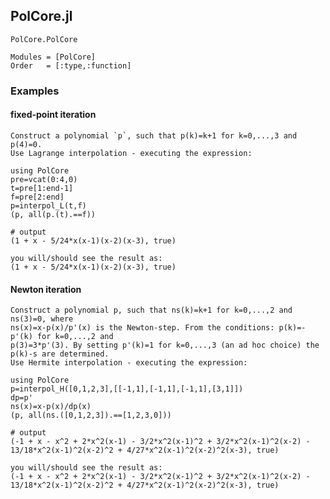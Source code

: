 ## PolCore.jl

```@docs
PolCore.PolCore
```


```@autodocs
Modules = [PolCore]
Order   = [:type,:function]
```


### Examples

#### fixed-point iteration
```
Construct a polynomial `p`, such that p(k)=k+1 for k=0,...,3 and p(4)=0. 
Use Lagrange interpolation - executing the expression:
```

```jldoctest; output=false
using PolCore
pre=vcat(0:4,0)
t=pre[1:end-1]
f=pre[2:end]
p=interpol_L(t,f)
(p, all(p.(t).==f))

# output
(1 + x - 5/24*x(x-1)(x-2)(x-3), true)

```

```
you will/should see the result as:
(1 + x - 5/24*x(x-1)(x-2)(x-3), true)
```

#### Newton iteration
```
Construct a polynomial p, such that ns(k)=k+1 for k=0,...,2 and ns(3)=0, where 
ns(x)=x-p(x)/p'(x) is the Newton-step. From the conditions: p(k)=-p'(k) for k=0,...,2 and 
p(3)=3*p'(3). By setting p'(k)=1 for k=0,...,3 (an ad hoc choice) the p(k)-s are determined.
Use Hermite interpolation - executing the expression:
```

```jldoctest; output=false
using PolCore
p=interpol_H([0,1,2,3],[[-1,1],[-1,1],[-1,1],[3,1]])
dp=p'
ns(x)=x-p(x)/dp(x)
(p, all(ns.([0,1,2,3]).==[1,2,3,0]))

# output
(-1 + x - x^2 + 2*x^2(x-1) - 3/2*x^2(x-1)^2 + 3/2*x^2(x-1)^2(x-2) - 13/18*x^2(x-1)^2(x-2)^2 + 4/27*x^2(x-1)^2(x-2)^2(x-3), true)

```

```
you will/should see the result as:
(-1 + x - x^2 + 2*x^2(x-1) - 3/2*x^2(x-1)^2 + 3/2*x^2(x-1)^2(x-2) - 13/18*x^2(x-1)^2(x-2)^2 + 4/27*x^2(x-1)^2(x-2)^2(x-3), true)
```
